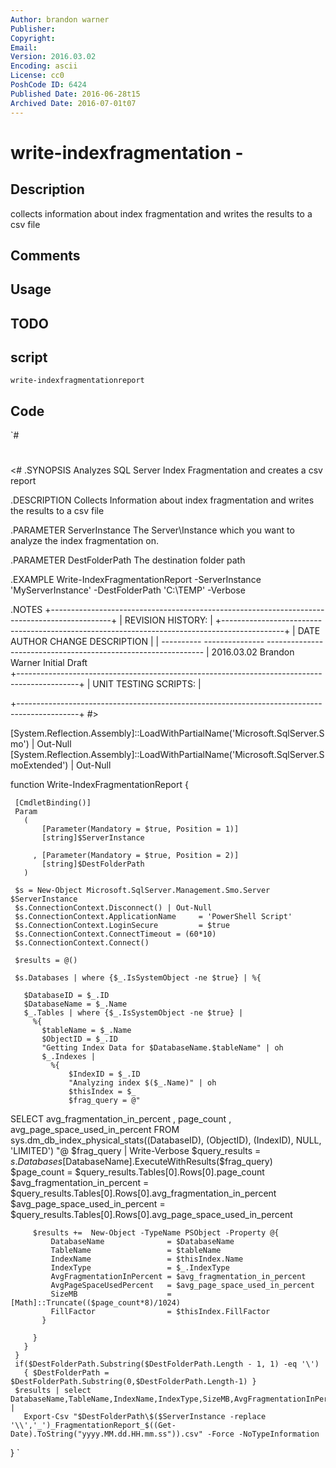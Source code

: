 ```yaml
---
Author: brandon warner
Publisher: 
Copyright: 
Email: 
Version: 2016.03.02
Encoding: ascii
License: cc0
PoshCode ID: 6424
Published Date: 2016-06-28t15
Archived Date: 2016-07-01t07
---
```


# write-indexfragmentation - 

## Description

collects information about index fragmentation and writes the results to a csv file

## Comments



## Usage



## TODO



## script

`write-indexfragmentationreport`

## Code

`#
 #
 <#
 .SYNOPSIS
 Analyzes SQL Server Index Fragmentation and creates a csv report
 
 .DESCRIPTION
 Collects Information about index fragmentation and writes the results to a csv file 
 
 .PARAMETER ServerInstance
 The Server\Instance which you want to analyze the index fragmentation on.
 
 .PARAMETER DestFolderPath
 The destination folder path
 
 .EXAMPLE
 Write-IndexFragmentationReport -ServerInstance 'MyServerInstance' -DestFolderPath 'C:\TEMP' -Verbose
 
 .NOTES
 +---------------------------------------------------------------------------------------------+
 | REVISION HISTORY:                                                                           |
 +---------------------------------------------------------------------------------------------+
 |   DATE       AUTHOR          CHANGE DESCRIPTION                                             |
 |   ---------- --------------- -------------------------------------------------------------- |
     2016.03.02 Brandon Warner  Initial Draft      
 +---------------------------------------------------------------------------------------------+
 | UNIT TESTING SCRIPTS:                                                                       |
    
 +---------------------------------------------------------------------------------------------+
 #>
 
 [System.Reflection.Assembly]::LoadWithPartialName('Microsoft.SqlServer.Smo') | Out-Null
 [System.Reflection.Assembly]::LoadWithPartialName('Microsoft.SqlServer.SmoExtended') | Out-Null
 
 function Write-IndexFragmentationReport
   {
 
     [CmdletBinding()]
     Param
       (
           [Parameter(Mandatory = $true, Position = 1)]
           [string]$ServerInstance
 
         , [Parameter(Mandatory = $true, Position = 2)]
           [string]$DestFolderPath
       )
 
     $s = New-Object Microsoft.SqlServer.Management.Smo.Server $ServerInstance
     $s.ConnectionContext.Disconnect() | Out-Null
     $s.ConnectionContext.ApplicationName     = 'PowerShell Script'
     $s.ConnectionContext.LoginSecure         = $true
     $s.ConnectionContext.ConnectTimeout = (60*10)
     $s.ConnectionContext.Connect()
   
     $results = @()
 
     $s.Databases | where {$_.IsSystemObject -ne $true} | %{
     
       $DatabaseID = $_.ID
       $DatabaseName = $_.Name
       $_.Tables | where {$_.IsSystemObject -ne $true} | 
         %{ 
           $tableName = $_.Name
           $ObjectID = $_.ID
           "Getting Index Data for $DatabaseName.$tableName" | oh
           $_.Indexes | 
             %{
                 $IndexID = $_.ID
                 "Analyzing index $($_.Name)" | oh
                 $thisIndex = $_
                 $frag_query = @"
 SELECT
     avg_fragmentation_in_percent
   , page_count
   , avg_page_space_used_in_percent
 FROM
   sys.dm_db_index_physical_stats($($DatabaseID), $($ObjectID), $($IndexID), NULL, 'LIMITED')
 "@
         $frag_query | Write-Verbose
         $query_results                    = $s.Databases[$DatabaseName].ExecuteWithResults($frag_query)
         $page_count                       = $query_results.Tables[0].Rows[0].page_count
         $avg_fragmentation_in_percent     = $query_results.Tables[0].Rows[0].avg_fragmentation_in_percent
         $avg_page_space_used_in_percent   = $query_results.Tables[0].Rows[0].avg_page_space_used_in_percent
         
         $results +=  New-Object -TypeName PSObject -Property @{
             DatabaseName              = $DatabaseName
             TableName                 = $tableName
             IndexName                 = $thisIndex.Name
             IndexType                 = $_.IndexType                  
             AvgFragmentationInPercent = $avg_fragmentation_in_percent    
             AvgPageSpaceUsedPercent   = $avg_page_space_used_in_percent
             SizeMB                    = [Math]::Truncate(($page_count*8)/1024)
             FillFactor                = $thisIndex.FillFactor
           }
         
         }
       }
     }
     if($DestFolderPath.Substring($DestFolderPath.Length - 1, 1) -eq '\')
       { $DestFolderPath = $DestFolderPath.Substring(0,$DestFolderPath.Length-1) }
     $results | select DatabaseName,TableName,IndexName,IndexType,SizeMB,AvgFragmentationInPercent,AvgPageSpaceUsedPercent | 
       Export-Csv "$DestFolderPath\$($ServerInstance -replace '\\','_')_FragmentationReport_$((Get-Date).ToString("yyyy.MM.dd.HH.mm.ss")).csv" -Force -NoTypeInformation
   }
`

